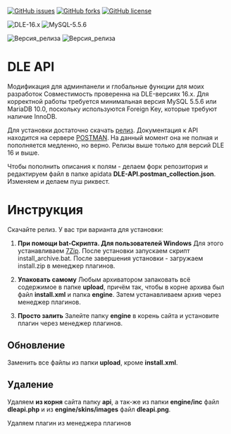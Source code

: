 [![GitHub issues](https://img.shields.io/github/issues/Gokujo/dle_api.svg?style=flat-square)](https://github.com/Gokujo/dle_api/issues)
[![GitHub forks](https://img.shields.io/github/forks/Gokujo/dle_api.svg?style=flat-square)](https://github.com/Gokujo/dle_api/network)
[![GitHub license](https://img.shields.io/github/license/Gokujo/dle_api.svg?style=flat-square)](https://github.com/Gokujo/dle_api/blob/master/LICENSE)

![DLE-16.x](https://img.shields.io/badge/DLE-16.x-green.svg?style=flat-square)
![MySQL-5.5.6](https://img.shields.io/badge/MySQL-5.5.6-red.svg?style=flat-square)

![Версия_релиза](https://img.shields.io/github/manifest-json/v/Gokujo/dle_api?filename=manifest.json&style=flat-square)
![Версия_релиза](https://img.shields.io/badge/Version-BETA-orange.svg?style=flat-square)

# DLE API
Модификация для админпанели и глобальные функции для моих разработок
Совместимость проверенна на DLE-версиях 16.х. Для корректной работы требуется минимальная версия MySQL 5.5.6 или MariaDB 10.0, поскольку используются Foreign Key, которые требуют наличие InnoDB.

Для установки достаточно скачать [релиз](https://github.com/Gokujo/dle_api/releases/latest).
Документация к API находится на сервере [POSTMAN](https://documenter.getpostman.com/view/7856564/2s93CLsZ6p). На данный момент она не полная и пополняется медленно, но верно.
Релизы выше только для версий DLE 16 и выше.

Чтобы пополнить описания к полям - делаем форк репозитория и редактируем файл в папке apidata **DLE-API.postman_collection.json**. Изменяем и делаем пуш риквест.


# Инструкция
Скачайте релиз. У вас три варианта для установки:
1. **При помощи bat-Скрипта. Для пользователей Windows**
Для этого устанавливаем [7Zip](https://www.7-zip.org/download.html).
После установки запускаем скрипт install_archive.bat.
После завершения установки - загружаем install.zip в менеджер плагинов.

1. **Упаковать самому**
Любым архиватором запаковать всё содержимое в папке **upload**, причём так, чтобы в корне архива был файл **install.xml** и папка **engine**.
Затем устанавливаем архив через менеджер плагинов.

1. **Просто залить**
Залейте папку **engine** в корень сайта и установите плагин через менеджер плагинов.


## Обновление
Заменить все файлы из папки **upload**, кроме **install.xml**.


## Удаление
Удаляем **из корня** сайта папку **api**, a так-же из папки **engine/inc** файл **dleapi.php** и из **engine/skins/images** файл **dleapi.png**.

Удаляем плагин из менеджера плагинов
